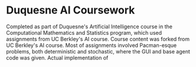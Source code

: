# Duquesne AI Coursework

Completed as part of Duquesne's Artificial Intelligence course in the Computational Mathematics and Statistics program, which used assignments from UC Berkley's AI course. Course content was forked from UC Berkley's AI course. Most of assignments involved Pacman-esque problems, both deterministic and stochastic,  where the GUI and base agent code was given.  Actual implementation of
